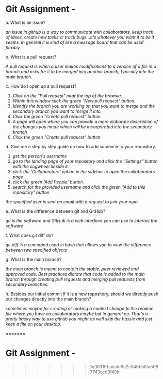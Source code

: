 
# Git Assignment - <Anthony-Hendrickson>

a. What is an issue?

_an issue in github is a way to communicate with collaborators, keep track of ideas, create new tasks or track bugs...it's whatever you want it to be it seems. In general it is kind of like a message board that can be used flexibly._

b. What is a pull request?

_A pull request is when a user makes modifications to a version of a file in a branch and asks for it to be merged into another branch, typically into the main branch._

c. How do I open up a pull request?

1. _Click on the "Pull request" near the top of the browser._
2. _Within this window click the green "New pull request" button._
3. _Identify the branch you are working on that you want to merge and the secondary branch you want to merge it into._
4. _Click the green "Create pull request" button_
5. _A page will open where you can provide a more elaborate description of the changes you made which will be incorporated into the secondary branch_
6. _Click the green "Create pull request" button_

d. Give me a step by step guide on how to add someone to your repository.

1. _get the person's username_
2. _go to the landing page of your repository and click the "Settings" button with the cogwheel beside it._
3. _click the 'Collaborators' option in the sidebar to open the collaborators page_
4. _click the green 'Add People' button._
5. _search for the provided username and click the green "Add <username> to this repository" button_

_the specified user is sent an email with a request to join your repo_


e. What is the difference between git and GitHub?

_git is the software and GitHub is a web interface you can use to interact the software_

f. What does git diff do?

_git diff is a command used in bash that allows you to view the difference between two specified objects_

g. What is the main branch?

_the main branch is meant to contain the stable, peer reviewed and approved code. Best practices dictate that code is added to the main branch through creating pull requests and merging pull requests from secondary branches._

h. Besides our initial commit if it is a new repository, should we directly push our changes directly into the main branch?

_sometimes maybe for creating or making a modest change to the readme file where you have no collaborators maybe but in general no. That's a pretty hacky way to use github you might as well skip the hassle and just keep a file on your desktop._

=======
# Git Assignment - <Anthony-Hendrickson>
>>>>>>> 1d063151cdada9c2e045b50fa5087743ccd3f49b
